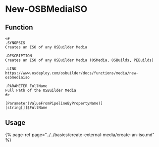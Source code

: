 # New-OSBMediaISO

## Function

```text
<#
.SYNOPSIS
Creates an ISO of any OSBuilder Media

.DESCRIPTION
Creates an ISO of any OSBuilder Media (OSMedia, OSBuilds, PEBuilds)

.LINK
https://www.osdeploy.com/osbuilder/docs/functions/media/new-osbmediaiso

.PARAMETER FullName
Full Path of the OSBuilder Media
#>
```

```text
[Parameter(ValueFromPipelineByPropertyName)]
[string[]]$FullName
```

## Usage

{% page-ref page="../../basics/create-external-media/create-an-iso.md" %}

